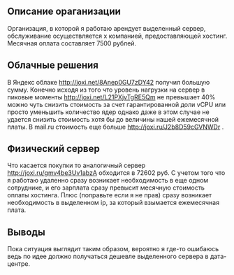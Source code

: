 
## Oписание ораганизации
Организация, в которой я работаю арендует выделенный сервер, обслуживание осуществляется х компанией, предоставляющей хостинг.  Месячная оплата составляет 7500 рублей. 
## Облачные решения
В Яндекс облаке http://joxi.net/8Anep0GU7zDY42 получил большую сумму. Конечно исходя из того что уровень нагрузки на сервер в пиковые моменты http://joxi.net/L21PXjvTgRE5Qm  не превышает 40% можно чуть снизить стоимость за счет гарантированной доли vCPU или просто уменьшить количество ядер однако даже в этом случае не удается снизить стоимость хотя бы до величины нашей ежемесячной платы. 
В mail.ru стоимость еще больше http://joxi.ru/J2b8D59cGVNWDr .
## Физический сервер
Что касается покупки то аналогичный сервер http://joxi.ru/gmv4be3Uv1abzA  обходится в 72602 руб. С учетом того что я работаю удаленно сразу возникает необходимость в еще одном сотруднике, и его зарплата сразу превысит месячную стоимость оплаты хостинга. Плюс (поправьте если я не прав) сразу возникает необходимость в выделенном ip, за который взымается ежемесячная плата. 
## Выводы
Пока ситуация выглядит таким образом, вероятно я где-то ошибаюсь ведь по идее должно получаться дешевле выделенного сервера в дата-центре. 
